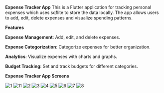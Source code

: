 **Expense Tracker App**
This is a Flutter application for tracking personal expenses which uses sqflite to store the data locally.
The app allows users to add, edit, delete expenses and visualize spending patterns.

**Features**

**Expense Management**: Add, edit, and delete expenses.

**Expense Categorization**: Categorize expenses for better organization.

**Analytics**: Visualize expenses with charts and graphs.

**Budget Tracking**: Set and track budgets for different categories.

**Expense Tracker App Screens**

![1](https://github.com/ahmedkamal22/Expense_Tracker/assets/79015886/caa05317-fae8-4063-8809-8da7d270a47b)
![11](https://github.com/ahmedkamal22/Expense_Tracker/assets/79015886/9f8062a3-8e11-4f73-92ad-d797f4a64ef2)
![2](https://github.com/ahmedkamal22/Expense_Tracker/assets/79015886/72d0de36-c0eb-44c0-a555-7955310583ad)
![3](https://github.com/ahmedkamal22/Expense_Tracker/assets/79015886/959a9978-cc32-4252-a05d-9a002d8b77db)
![4](https://github.com/ahmedkamal22/Expense_Tracker/assets/79015886/4827528c-cfa2-44db-bc93-7f239db7abbb)
![5](https://github.com/ahmedkamal22/Expense_Tracker/assets/79015886/c98ad4a5-fead-46f7-9408-8a15d0b9e126)
![6](https://github.com/ahmedkamal22/Expense_Tracker/assets/79015886/cf349a80-03d6-466e-b943-7174455c12d3)
![7](https://github.com/ahmedkamal22/Expense_Tracker/assets/79015886/3b936b9a-590f-45c0-b399-421ed56e4ba2)
![8](https://github.com/ahmedkamal22/Expense_Tracker/assets/79015886/6dda23fb-a88d-421c-84dd-3be8e22689d0)
